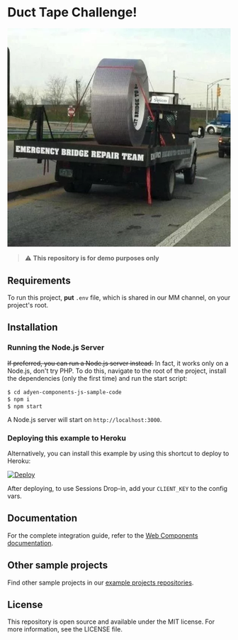 # Duct Tape Challenge!

![Duct Tape Challenge!](ducttape.png)

> ⚠️ **This repository is for demo purposes only**

## Requirements

To run this project, **put** `.env` file, which is shared in our MM channel, on your project's root. 

## Installation
### Running the Node.js Server

~~If preferred, you can run a Node.js server instead.~~ In fact, it works only on a Node.js, don't try PHP.
To do this, navigate to the root of the project, install the dependencies (only the first time) and run the start script:

```
$ cd adyen-components-js-sample-code
$ npm i
$ npm start
```

A Node.js server will start on `http://localhost:3000`.

### Deploying this example to Heroku

Alternatively, you can install this example by using this shortcut to deploy to Heroku:

[![Deploy](https://www.herokucdn.com/deploy/button.svg)](https://heroku.com/deploy?template=https://github.com/Adyen/adyen-components-js-sample-code)

After deploying, to use Sessions Drop-in, add your ```CLIENT_KEY``` to the config vars.

## Documentation

For the complete integration guide, refer to the [Web Components documentation](https://docs.adyen.com/online-payments/web-components).

## Other sample projects

Find other sample projects in our [example projects repositories](https://github.com/adyen-examples).

## License

This repository is open source and available under the MIT license. For more information, see the LICENSE file.

